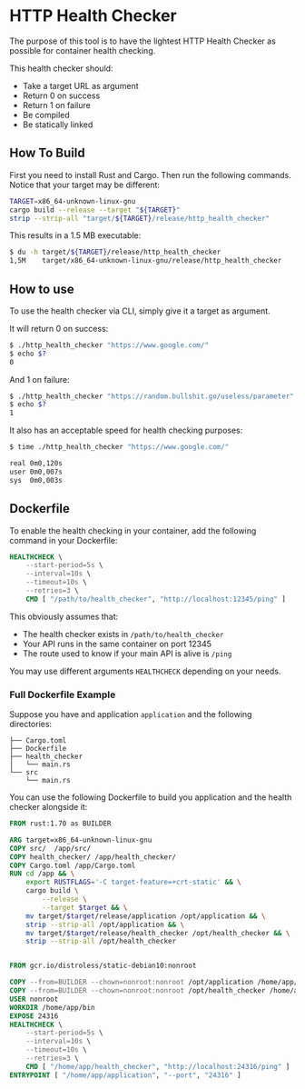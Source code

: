 # HTTP Health Checker

The purpose of this tool is to have the lightest HTTP Health Checker as possible for container health checking.

This health checker should:

- Take a target URL as argument
- Return 0 on success
- Return 1 on failure
- Be compiled
- Be statically linked

## How To Build

First you need to install Rust and Cargo. Then run the following commands. Notice that your target may be different:

```bash
TARGET=x86_64-unknown-linux-gnu
cargo build --release --target "${TARGET}"
strip --strip-all "target/${TARGET}/release/http_health_checker"
```

This results in a 1.5 MB executable:

```bash
$ du -h target/${TARGET}/release/http_health_checker
1,5M    target/x86_64-unknown-linux-gnu/release/http_health_checker
```

## How to use

To use the health checker via CLI, simply give it a target as argument.

It will return 0 on success:

```bash
$ ./http_health_checker "https://www.google.com/"
$ echo $?
0
```

And 1 on failure:

```bash
$ ./http_health_checker "https://random.bullshit.go/useless/parameter"
$ echo $?
1
```

It also has an acceptable speed for health checking purposes:

```bash
$ time ./http_health_checker "https://www.google.com/"

real 0m0,120s
user 0m0,007s
sys  0m0,003s
```

## Dockerfile

To enable the health checking in your container, add the following command in your Dockerfile:

```dockerfile
HEALTHCHECK \
    --start-period=5s \
    --interval=10s \
    --timeout=10s \
    --retries=3 \
    CMD [ "/path/to/health_checker", "http://localhost:12345/ping" ]
```

This obviously assumes that:

- The health checker exists in `/path/to/health_checker`
- Your API runs in the same container on port 12345
- The route used to know if your main API is alive is `/ping`

You may use different arguments `HEALTHCHECK` depending on your needs.

### Full Dockerfile Example

Suppose you have and application `application` and the following directories:

```text
├── Cargo.toml
├── Dockerfile
├── health_checker
│   └── main.rs
└── src
    └── main.rs
```

You can use the following Dockerfile to build you application and the health checker alongside it:

```dockerfile
FROM rust:1.70 as BUILDER

ARG target=x86_64-unknown-linux-gnu
COPY src/  /app/src/
COPY health_checker/ /app/health_checker/
COPY Cargo.toml /app/Cargo.toml
RUN cd /app && \
    export RUSTFLAGS='-C target-feature=+crt-static' && \
    cargo build \
        --release \
        --target $target && \
    mv target/$target/release/application /opt/application && \
    strip --strip-all /opt/application && \
    mv target/$target/release/health_checker /opt/health_checker && \
    strip --strip-all /opt/health_checker


FROM gcr.io/distroless/static-debian10:nonroot

COPY --from=BUILDER --chown=nonroot:nonroot /opt/application /home/app/application
COPY --from=BUILDER --chown=nonroot:nonroot /opt/health_checker /home/app/health_checker
USER nonroot
WORKDIR /home/app/bin
EXPOSE 24316
HEALTHCHECK \
    --start-period=5s \
    --interval=10s \
    --timeout=10s \
    --retries=3 \
    CMD [ "/home/app/health_checker", "http://localhost:24316/ping" ]
ENTRYPOINT [ "/home/app/application", "--port", "24316" ]
```
